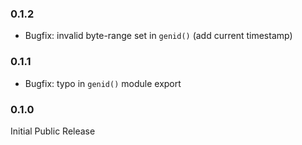 ### 0.1.2 ###
* Bugfix: invalid byte-range set in `genid()` (add current timestamp)

### 0.1.1 ###
* Bugfix: typo in `genid()` module export

### 0.1.0 ###
Initial Public Release